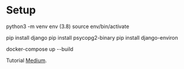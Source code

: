 # Setup 

python3 -m venv env (3.8) 
source env/bin/activate

pip install django 
pip install psycopg2-binary 
pip install django-environ 

docker-compose up --build 

Tutorial [Medium](https://medium.com/@ben.luginbuhl/setting-up-a-secure-django-project-repository-with-docker-and-django-environ-4af72ce037f0).
